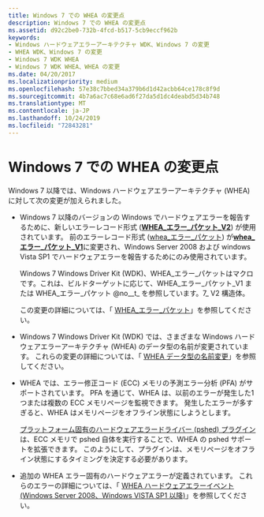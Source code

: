 ```yaml
---
title: Windows 7 での WHEA の変更点
description: Windows 7 での WHEA の変更点
ms.assetid: d92c2be0-732b-4fcd-b517-5cb9eccf962b
keywords:
- Windows ハードウェアエラーアーキテクチャ WDK、Windows 7 の変更
- WHEA WDK、Windows 7 の変更
- Windows 7 WDK WHEA
- Windows 7 WDK WHEA、WHEA の変更
ms.date: 04/20/2017
ms.localizationpriority: medium
ms.openlocfilehash: 57e38c7bbed34a379b6d1d42acbb64ce178c8f9d
ms.sourcegitcommit: 4b7a6ac7c68e6ad6f27da5d1dc4deabd5d34b748
ms.translationtype: MT
ms.contentlocale: ja-JP
ms.lasthandoff: 10/24/2019
ms.locfileid: "72843281"
---
```

# <a name="whea-changes-for-windows-7"></a>Windows 7 での WHEA の変更点


Windows 7 以降では、Windows ハードウェアエラーアーキテクチャ (WHEA) に対して次の変更が加えられました。

-   Windows 7 以降のバージョンの Windows でハードウェアエラーを報告するために、新しいエラーレコード形式 ([**WHEA\_エラー\_パケット\_V2**](https://docs.microsoft.com/windows-hardware/drivers/ddi/ntddk/ns-ntddk-_whea_error_packet_v2)) が使用されています。 前のエラーレコード形式 ([whea\_エラー\_パケット](https://docs.microsoft.com/previous-versions/windows/hardware/drivers/ff560465(v=vs.85))) が[**whea\_エラー\_パケット\_V1**](https://docs.microsoft.com/windows-hardware/drivers/ddi/ntddk/ns-ntddk-_whea_error_packet_v1)に変更され、Windows Server 2008 および windows Vista SP1 でハードウェアエラーを報告するためにのみ使用されています。

    Windows 7 Windows Driver Kit (WDK)、WHEA\_エラー\_パケットはマクロです。これは、ビルドターゲットに応じて、WHEA\_エラー\_パケット\_V1 または WHEA\_エラー\_パケット @no__t_ を参照しています。7_ V2 構造体。

    この変更の詳細については、「 [WHEA\_エラー\_パケット](https://docs.microsoft.com/previous-versions/windows/hardware/drivers/ff560465(v=vs.85))」を参照してください。

-   Windows 7 Windows Driver Kit (WDK) では、さまざまな Windows ハードウェアエラーアーキテクチャ (WHEA) のデータ型の名前が変更されています。 これらの変更の詳細については、「 [WHEA データ型の名前変更](renamed-whea-data-types.md)」を参照してください。

-   WHEA では、エラー修正コード (ECC) メモリの予測エラー分析 (PFA) がサポートされています。 PFA を通じて、WHEA は、以前のエラーが発生した1つまたは複数の ECC メモリページを監視できます。 発生したエラーが多すぎると、WHEA はメモリページをオフライン状態にしようとします。

    [プラットフォーム固有のハードウェアエラードライバー (pshed) プラグイン](platform-specific-hardware-error-driver-plug-ins2.md)は、ECC メモリで pshed 自体を実行することで、WHEA の pshed サポートを拡張できます。 このようにして、プラグインは、メモリページをオフライン状態にするタイミングを決定する必要があります。

-   追加の WHEA エラー固有のハードウェアエラーが定義されています。 これらのエラーの詳細については、「 [WHEA ハードウェアエラーイベント (Windows Server 2008、Windows VISTA SP1 以降)](https://docs.microsoft.com/previous-versions/windows/hardware/drivers/ff560537(v=vs.85))」を参照してください。

 

 




